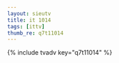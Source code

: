 ```yaml
--- 
layout: sieutv
title: it 1014
tags: [ittv]
thumb_re: q7t11014
---
```

{% include tvadv key="q7t11014" %} 
